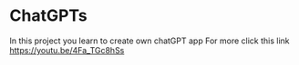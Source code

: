 # ChatGPTs
In this project you learn to create own chatGPT app
For more click this link
https://youtu.be/4Fa_TGc8hSs

